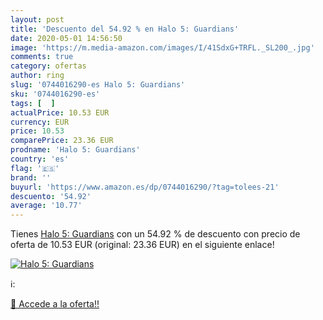 ```yaml
---
layout: post
title: 'Descuento del 54.92 % en Halo 5: Guardians'
date: 2020-05-01 14:56:50
image: 'https://m.media-amazon.com/images/I/41SdxG+TRFL._SL200_.jpg'
comments: true
category: ofertas
author: ring
slug: '0744016290-es Halo 5: Guardians'
sku: '0744016290-es'
tags: [  ]
actualPrice: 10.53 EUR
currency: EUR
price: 10.53
comparePrice: 23.36 EUR
prodname: 'Halo 5: Guardians'
country: 'es'
flag: '🇪🇸'
brand: ''
buyurl: 'https://www.amazon.es/dp/0744016290/?tag=tolees-21'
descuento: '54.92'
average: '10.77'
---
```


Tienes [Halo 5: Guardians](https://www.amazon.es/dp/0744016290/?tag=tolees-21) con un 54.92 % de descuento con precio de oferta de 10.53 EUR (original: 23.36 EUR) en el siguiente enlace!

[![Halo 5: Guardians](https://m.media-amazon.com/images/I/41SdxG+TRFL._SL200_.jpg)](https://www.amazon.es/dp/0744016290/?tag=tolees-21)

ℹ️:


[🛒 Accede a la oferta!!](https://www.amazon.es/dp/0744016290/?tag=tolees-21)
